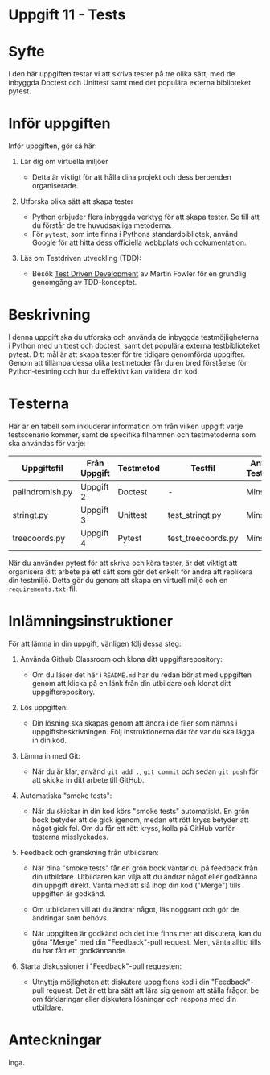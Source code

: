 # Uppgift 11 - Tests

# Syfte

I den här uppgiften testar vi att skriva tester på tre olika sätt, med de
inbyggda Doctest och Unittest samt med det populära externa biblioteket pytest.

# Inför uppgiften

Inför uppgiften, gör så här:

1. Lär dig om virtuella miljöer

   - Detta är viktigt för att hålla dina projekt och dess beroenden
     organiserade.

2. Utforska olika sätt att skapa tester
   - Python erbjuder flera inbyggda verktyg för att skapa tester. Se till att du
     förstår de tre huvudsakliga metoderna.
   - För `pytest`, som inte finns i Pythons standardbibliotek, använd Google för
     att hitta dess officiella webbplats och dokumentation.
3. Läs om Testdriven utveckling (TDD):
   - Besök [Test Driven Development](https://martinfowler.com/bliki/TestDrivenDevelopment.html)
     av Martin Fowler för en grundlig genomgång av TDD-konceptet.

# Beskrivning

I denna uppgift ska du utforska och använda de inbyggda testmöjligheterna i
Python med unittest och doctest, samt det populära externa testbiblioteket
pytest. Ditt mål är att skapa tester för tre tidigare genomförda uppgifter.
Genom att tillämpa dessa olika testmetoder får du en bred förståelse för
Python-testning och hur du effektivt kan validera din kod.

# Testerna

Här är en tabell som inkluderar information om från vilken uppgift varje
testscenario kommer, samt de specifika filnamnen och testmetoderna som ska
användas för varje:

| Uppgiftsfil     | Från Uppgift | Testmetod | Testfil            | Antal Testfall |
| --------------- | ------------ | --------- | ------------------ | -------------- |
| palindromish.py | Uppgift 2    | Doctest   | -                  | Minst 3        |
| stringt.py      | Uppgift 3    | Unittest  | test_stringt.py    | Minst 3        |
| treecoords.py   | Uppgift 4    | Pytest    | test_treecoords.py | Minst 3        |

När du använder pytest för att skriva och köra tester, är det viktigt att
organisera ditt arbete på ett sätt som gör det enkelt för andra att replikera
din testmiljö. Detta gör du genom att skapa en virtuell miljö och en
`requirements.txt`-fil.

# Inlämningsinstruktioner

För att lämna in din uppgift, vänligen följ dessa steg:

1. Använda Github Classroom och klona ditt uppgiftsrepository:

   - Om du läser det här i `README.md` har du redan börjat med uppgiften genom
     att klicka på en länk från din utbildare och klonat ditt
     uppgiftsrepository.

2. Lös uppgiften:

   - Din lösning ska skapas genom att ändra i de filer som nämns i
     uppgiftsbeskrivningen. Följ instruktionerna där för var du ska lägga in din
     kod.

3. Lämna in med Git:

   - När du är klar, använd `git add .`, `git commit` och sedan `git push` för
     att skicka in ditt arbete till GitHub.

4. Automatiska "smoke tests":

   - När du skickar in din kod körs "smoke tests" automatiskt. En grön bock
     betyder att de gick igenom, medan ett rött kryss betyder att något gick
     fel. Om du får ett rött kryss, kolla på GitHub varför testerna
     misslyckades.

5. Feedback och granskning från utbildaren:

   - När dina "smoke tests" får en grön bock väntar du på feedback från din
     utbildare. Utbildaren kan vilja att du ändrar något eller godkänna din
     uppgift direkt. Vänta med att slå ihop din kod ("Merge") tills uppgiften är
     godkänd.

   - Om utbildaren vill att du ändrar något, läs noggrant och gör de ändringar
     som behövs.

   - När uppgiften är godkänd och det inte finns mer att diskutera, kan du göra
     "Merge" med din "Feedback"-pull request. Men, vänta alltid tills du har
     fått ett godkännande.

6. Starta diskussioner i "Feedback"-pull requesten:

   - Utnyttja möjligheten att diskutera uppgiftens kod i din "Feedback"-pull
     request. Det är ett bra sätt att lära sig genom att ställa frågor, be om
     förklaringar eller diskutera lösningar och respons med din utbildare.

# Anteckningar

Inga.
